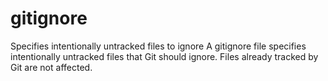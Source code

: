 # gitignore

Specifies intentionally untracked files to ignore
A gitignore file specifies intentionally untracked files that Git should ignore. Files already tracked by Git are not affected.